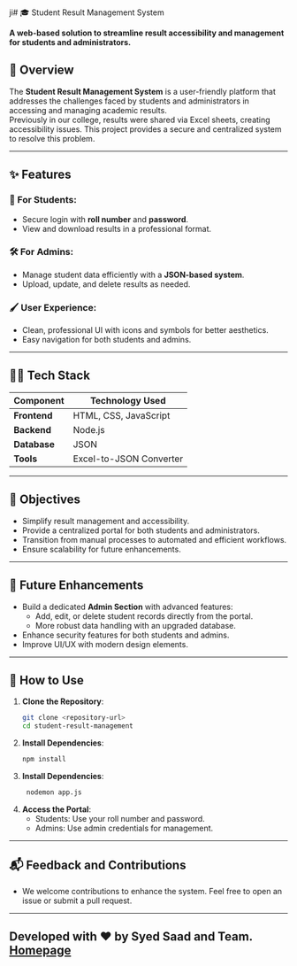 ji# 🎓 Student Result Management System  

**A web-based solution to streamline result accessibility and management for students and administrators.**

## 📜 Overview  
The **Student Result Management System** is a user-friendly platform that addresses the challenges faced by students and administrators in accessing and managing academic results.  
Previously in our college, results were shared via Excel sheets, creating accessibility issues. This project provides a secure and centralized system to resolve this problem.  

---

## ✨ Features  

### 🔑 For Students:  
- Secure login with **roll number** and **password**.  
- View and download results in a professional format.  

### 🛠️ For Admins:  
- Manage student data efficiently with a **JSON-based system**.  
- Upload, update, and delete results as needed.  

### 🖌️ User Experience:  
- Clean, professional UI with icons and symbols for better aesthetics.  
- Easy navigation for both students and admins.  

---

## 🧑‍💻 Tech Stack  

| **Component**  | **Technology Used**    |  
|-----------------|-------------------------|  
| **Frontend**   | HTML, CSS, JavaScript  |  
| **Backend**    | Node.js                |  
| **Database**   | JSON                   |  
| **Tools**      | Excel-to-JSON Converter |  

---

## 🎯 Objectives  
- Simplify result management and accessibility.  
- Provide a centralized portal for both students and administrators.  
- Transition from manual processes to automated and efficient workflows.  
- Ensure scalability for future enhancements.  

---

## 🚀 Future Enhancements  
- Build a dedicated **Admin Section** with advanced features:  
  - Add, edit, or delete student records directly from the portal.  
  - More robust data handling with an upgraded database.  
- Enhance security features for both students and admins.  
- Improve UI/UX with modern design elements.  

---

## 🌟 How to Use  

1. **Clone the Repository**:  
   ```bash
   git clone <repository-url>
   cd student-result-management

2. **Install Dependencies**:  
   ```bash
   npm install
   
3. **Install Dependencies**:  
   ```bash
    nodemon app.js
   
4. **Access the Portal**:
   - Students: Use your roll number and password.
   - Admins: Use admin credentials for management.
  
---     
## 📬 Feedback and Contributions
- We welcome contributions to enhance the system. Feel free to open an issue or submit a pull request.
 --- 
Developed with ❤️ by Syed Saad and Team.
[Homepage](https://result-portal-eta.vercel.app)
 ---
